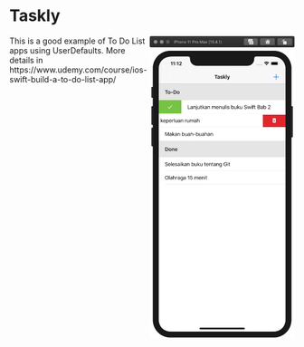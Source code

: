# Taskly
<img src="https://github.com/omrobbie/udemy-taskly/blob/master/screenshot/preview.png" width=256 align="right" />
This is a good example of To Do List apps using UserDefaults. More details in https://www.udemy.com/course/ios-swift-build-a-to-do-list-app/
